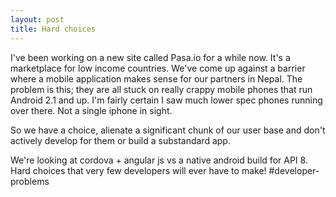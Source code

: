 ```yaml
---
layout: post
title: Hard choices
---
```


I've been working on a new site called Pasa.io for a while now.  It's a marketplace for low income countries.   We've come up against a barrier where a mobile application makes sense for our partners in Nepal.  The problem is this; they are all stuck on really crappy mobile phones that run Android 2.1 and up.  I'm fairly certain I saw much lower spec phones running over there.  Not a single iphone in sight.

So we have a choice, alienate a significant chunk of our user base and don't actively develop for them or build a substandard app. 

We're looking at cordova + angular js vs a native android build for API 8.  Hard choices that very few developers will ever have to make!  #developer-problems